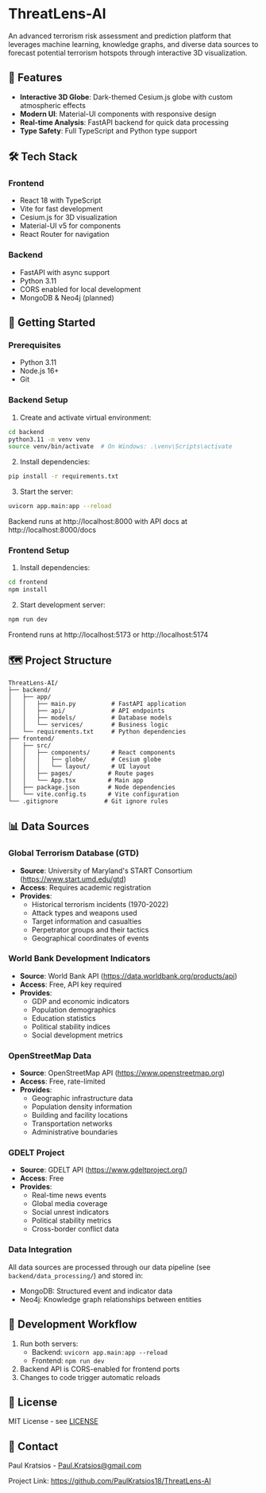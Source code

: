 # ThreatLens-AI

An advanced terrorism risk assessment and prediction platform that leverages machine learning, knowledge graphs, and diverse data sources to forecast potential terrorism hotspots through interactive 3D visualization.

## 🌟 Features

- **Interactive 3D Globe**: Dark-themed Cesium.js globe with custom atmospheric effects
- **Modern UI**: Material-UI components with responsive design
- **Real-time Analysis**: FastAPI backend for quick data processing
- **Type Safety**: Full TypeScript and Python type support

## 🛠️ Tech Stack

### Frontend
- React 18 with TypeScript
- Vite for fast development
- Cesium.js for 3D visualization
- Material-UI v5 for components
- React Router for navigation

### Backend
- FastAPI with async support
- Python 3.11
- CORS enabled for local development
- MongoDB & Neo4j (planned)

## 🚀 Getting Started

### Prerequisites

- Python 3.11
- Node.js 16+
- Git

### Backend Setup

1. Create and activate virtual environment:
```bash
cd backend
python3.11 -m venv venv
source venv/bin/activate  # On Windows: .\venv\Scripts\activate
```

2. Install dependencies:
```bash
pip install -r requirements.txt
```

3. Start the server:
```bash
uvicorn app.main:app --reload
```

Backend runs at http://localhost:8000 with API docs at http://localhost:8000/docs

### Frontend Setup

1. Install dependencies:
```bash
cd frontend
npm install
```

2. Start development server:
```bash
npm run dev
```

Frontend runs at http://localhost:5173 or http://localhost:5174

## 🗺️ Project Structure

```
ThreatLens-AI/
├── backend/
│   ├── app/
│   │   ├── main.py          # FastAPI application
│   │   ├── api/             # API endpoints
│   │   ├── models/          # Database models
│   │   └── services/        # Business logic
│   └── requirements.txt     # Python dependencies
├── frontend/
│   ├── src/
│   │   ├── components/      # React components
│   │   │   ├── globe/       # Cesium globe
│   │   │   └── layout/      # UI layout
│   │   ├── pages/          # Route pages
│   │   └── App.tsx         # Main app
│   ├── package.json        # Node dependencies
│   └── vite.config.ts      # Vite configuration
└── .gitignore             # Git ignore rules
```

## 📊 Data Sources

### Global Terrorism Database (GTD)
- **Source**: University of Maryland's START Consortium (https://www.start.umd.edu/gtd)
- **Access**: Requires academic registration
- **Provides**:
  - Historical terrorism incidents (1970-2022)
  - Attack types and weapons used
  - Target information and casualties
  - Perpetrator groups and their tactics
  - Geographical coordinates of events

### World Bank Development Indicators
- **Source**: World Bank API (https://data.worldbank.org/products/api)
- **Access**: Free, API key required
- **Provides**:
  - GDP and economic indicators
  - Population demographics
  - Education statistics
  - Political stability indices
  - Social development metrics

### OpenStreetMap Data
- **Source**: OpenStreetMap API (https://www.openstreetmap.org)
- **Access**: Free, rate-limited
- **Provides**:
  - Geographic infrastructure data
  - Population density information
  - Building and facility locations
  - Transportation networks
  - Administrative boundaries

### GDELT Project
- **Source**: GDELT API (https://www.gdeltproject.org/)
- **Access**: Free
- **Provides**:
  - Real-time news events
  - Global media coverage
  - Social unrest indicators
  - Political stability metrics
  - Cross-border conflict data

### Data Integration
All data sources are processed through our data pipeline (see `backend/data_processing/`) and stored in:
- MongoDB: Structured event and indicator data
- Neo4j: Knowledge graph relationships between entities

## 🔄 Development Workflow

1. Run both servers:
   - Backend: `uvicorn app.main:app --reload`
   - Frontend: `npm run dev`
2. Backend API is CORS-enabled for frontend ports
3. Changes to code trigger automatic reloads

## 📝 License

MIT License - see [LICENSE](LICENSE)

## 📧 Contact

Paul Kratsios - Paul.Kratsios@gmail.com

Project Link: https://github.com/PaulKratsios18/ThreatLens-AI